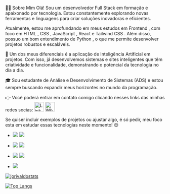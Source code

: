 👨‍💻 Sobre Mim
Olá! Sou um desenvolvedor Full Stack em formação e apaixonado por tecnologia. Estou constantemente explorando novas ferramentas e linguagens para criar soluções inovadoras e eficientes.

Atualmente, estou me aprofundando em meus estudos em Frontend , com foco em HTML , CSS , JavaScript , React e Tailwind CSS . Além disso, possuo um bom entendimento de Python , o que me permite desenvolver projetos robustos e escaláveis.

🚀 Um dos meus diferenciais é a aplicação de Inteligência Artificial em projetos. Com isso, já desenvolvemos sistemas e sites inteligentes que têm criatividade e funcionalidade, demonstrando o potencial da tecnologia no dia a dia.

🎓 Sou estudante de Análise e Desenvolvimento de Sistemas (ADS) e estou sempre buscando expandir meus horizontes no mundo da programação.



👉 Você poderá entrar em contato comigo clicando nesses links das minhas redes socias:  <a href="https://www.linkedin.com/in/jorivaldo-azevedo" target="_blank">
  <img src="https://upload.wikimedia.org/wikipedia/commons/c/ca/LinkedIn_logo_initials.png" alt="LinkedIn" style="width:30px; height:30px;"></a>
<a href="https://wa.me/5581991152307" target="_blank">
  <img src="https://upload.wikimedia.org/wikipedia/commons/6/6b/WhatsApp.svg" alt="WhatsApp" style="width:30px; height:30px;">
</a>

Se quiser incluir exemplos de projetos ou ajustar algo, é só pedir, meu foco esta em estudar essas tecnologias neste momento! 😊          

- <img src= "https://img.shields.io/badge/HTML5-E34F26?style=for-the-badge&logo=html5&logoColor=white"/> <img src= "https://img.shields.io/badge/CSS3-1572B6?style=for-the-badge&logo=css3&logoColor=white"/>

- <img src="https://img.shields.io/badge/JavaScript-F7DF1E?style=for-the-badge&logo=javascript&logoColor=black"/> <img src= "https://img.shields.io/badge/Python-14354C?style=for-the-badge&logo=python&logoColor=white"/>

- <img src= "https://img.shields.io/badge/React-20232A?style=for-the-badge&logo=react&logoColor=61DAFB"/> <img src= "https://img.shields.io/badge/Node.js-43853D?style=for-the-badge&logo=node.js&logoColor=white"/>

- <img src= "https://img.shields.io/badge/TypeScript-007ACC?style=for-the-badge&logo=typescript&logoColor=white"/>

[![jorivaldostats](https://github-readme-stats.vercel.app/api?username=jorivaldojunior)](https://github.com/anuraghazra/github-readme-stats)

[![Top Langs](https://github-readme-stats.vercel.app/api/top-langs/?username=jorivaldojunior)](https://github.com/anuraghazra/github-readme-stats)


